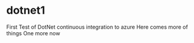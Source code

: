 # dotnet1
First Test of DotNet continuous integration to azure
Here comes more of things
One more now


